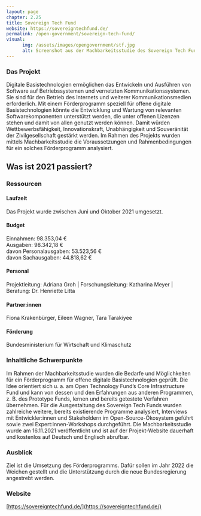 ```yaml
---
layout: page
chapter: 2.25
title: Sovereign Tech Fund
website: https://sovereigntechfund.de/
permalink: /open-government/sovereign-tech-fund/
visual:
      img: /assets/images/opengovernment/stf.jpg
      alt: Screenshot aus der Machbarkeitsstudie des Sovereign Tech Fund
---
```


### Das Projekt

Digitale Basistechnologien ermöglichen das Entwickeln und Ausführen von Software auf Betriebssystemen und vernetzten Kommunikationssystemen. Sie sind für den Betrieb des Internets und weiterer Kommunikationsmedien erforderlich. Mit einem Förderprogramm speziell für offene digitale Basistechnologien könnte die Entwicklung und Wartung von relevanten Softwarekomponenten unterstützt werden, die unter offenen Lizenzen stehen und damit von allen genutzt werden können. Damit würden Wettbewerbsfähigkeit, Innovationskraft, Unabhängigkeit und Souveränität der  Zivilgesellschaft gestärkt werden. Im Rahmen des Projekts wurden mittels Machbarkeitsstudie die Voraussetzungen und Rahmenbedingungen für ein solches Förderprogramm analysiert. 

## Was ist 2021 passiert?

### Ressourcen

#### Laufzeit
Das Projekt wurde zwischen Juni und Oktober 2021 umgesetzt. 

#### Budget
Einnahmen: 98.353,04 €<br>
Ausgaben: 98.342,18 €<br>
davon Personalausgaben: 53.523,56 €<br>
davon Sachausgaben: 44.818,62 €

#### Personal
Projektleitung: Adriana Groh | Forschungsleitung: Katharina Meyer | Beratung: Dr. Henriette Litta

#### Partner:innen
Fiona Krakenbürger, Eileen Wagner, Tara Tarakiyee

#### Förderung
Bundesministerium für Wirtschaft und Klimaschutz

### Inhaltliche Schwerpunkte

Im Rahmen der Machbarkeitsstudie wurden die Bedarfe und Möglichkeiten für ein Förderprogramm für offene digitale Basistechnologien geprüft. Die Idee orientiert sich u. a. am Open Technology Fund’s Core Infrastructure Fund und kann von dessen und den Erfahrungen aus anderen Programmen, z. B. des Prototype Funds, lernen und bereits getestete Verfahren übernehmen. Für die Ausgestaltung des Sovereign Tech Funds wurden zahlreiche weitere, bereits existierende Programme analysiert, Interviews mit Entwickler:innen und Stakeholdern im Open-Source-Ökosystem geführt sowie zwei Expert:innen-Workshops durchgeführt. Die Machbarkeitsstudie wurde am 16.11.2021 veröffentlicht und ist auf der Projekt-Website dauerhaft und kostenlos auf Deutsch und Englisch abrufbar. 

### Ausblick

Ziel ist die Umsetzung des Förderprogramms. Dafür sollen im Jahr 2022 die Weichen gestellt und die Unterstützung durch die neue Bundesregierung angestrebt werden.

### Website

[https://sovereigntechfund.de/](https://sovereigntechfund.de/)
